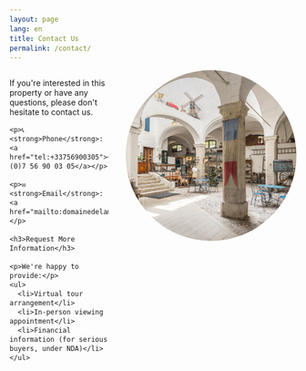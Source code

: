 ```yaml
---
layout: page
lang: en
title: Contact Us
permalink: /contact/
---
```


<style>
.contact-container {
  overflow: hidden;
  margin-bottom: 30px;
}
.contact-image {
  width: 200px;
  height: 200px;
  border-radius: 50%;
  object-fit: cover;
  display: block;
  margin: 0 auto 20px;
}
.contact-content {
  text-align: left;
}
@media (min-width: 768px) {
  .contact-image {
    width: 300px;
    height: 300px;
    float: right;
    margin: 0 0 20px 30px;
  }
}
</style>

<div class="contact-container">
  <img src="assets/images/Daan-16.jpeg" alt="Contact Person" class="contact-image">
  
  <div class="contact-content">
    <p>If you're interested in this property or have any questions, please don't hesitate to contact us.</p>
    
    <p>📞 <strong>Phone</strong>: <a href="tel:+33756900305">+33 (0)7 56 90 03 05</a></p>
    
    <p>✉️ <strong>Email</strong>: <a href="mailto:domainedelamiral@icloud.com">domainedelamiral@icloud.com</a></p>
    
    <h3>Request More Information</h3>
    
    <p>We're happy to provide:</p>
    <ul>
      <li>Virtual tour arrangement</li>
      <li>In-person viewing appointment</li>
      <li>Financial information (for serious buyers, under NDA)</li>
    </ul>
  </div>
</div>
